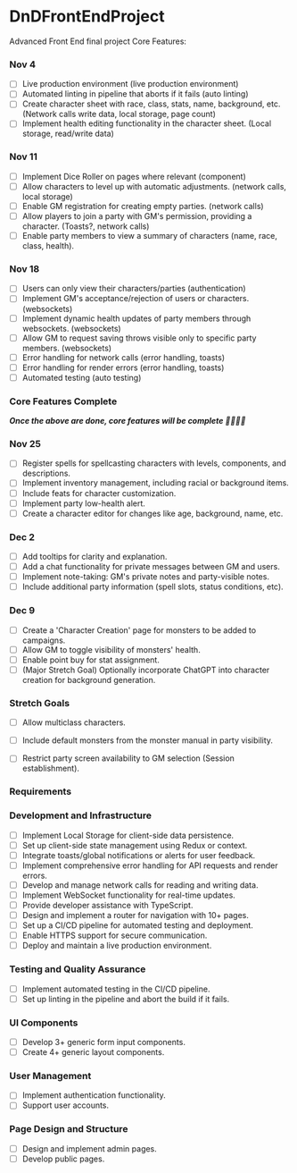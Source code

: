 # DnDFrontEndProject
Advanced Front End final project
Core Features:
### Nov 4
- [ ] Live production environment (live production environment)
- [ ] Automated linting in pipeline that aborts if it fails (auto linting)
- [ ] Create character sheet with race, class, stats, name, background, etc. (Network calls write data, local storage, page count)
- [ ] Implement health editing functionality in the character sheet. (Local storage, read/write data)

### Nov 11
- [ ] Implement Dice Roller on pages where relevant (component)
- [ ] Allow characters to level up with automatic adjustments. (network calls, local storage)
- [ ] Enable GM registration for creating empty parties. (network calls)
- [ ] Allow players to join a party with GM's permission, providing a character. (Toasts?, network calls)
- [ ] Enable party members to view a summary of characters (name, race, class, health).

### Nov 18
- [ ] Users can only view their characters/parties (authentication)
- [ ] Implement GM's acceptance/rejection of users or characters. (websockets)
- [ ] Implement dynamic health updates of party members through websockets. (websockets)
- [ ] Allow GM to request saving throws visible only to specific party members. (websockets)
- [ ] Error handling for network calls (error handling, toasts)
- [ ] Error handling for render errors (error handling, toasts)
- [ ] Automated testing (auto testing)

### Core Features Complete
***Once the above are done, core features will be complete 🎉🥳🎊🎈***

### Nov 25
- [ ] Register spells for spellcasting characters with levels, components, and descriptions.
- [ ] Implement inventory management, including racial or background items.
- [ ] Include feats for character customization.
- [ ] Implement party low-health alert.
- [ ] Create a character editor for changes like age, background, name, etc.

### Dec 2
- [ ] Add tooltips for clarity and explanation.
- [ ] Add a chat functionality for private messages between GM and users.
- [ ] Implement note-taking: GM's private notes and party-visible notes.
- [ ] Include additional party information (spell slots, status conditions, etc).

### Dec 9
- [ ] Create a 'Character Creation' page for monsters to be added to campaigns.
- [ ] Allow GM to toggle visibility of monsters' health.
- [ ] Enable point buy for stat assignment.
- [ ] (Major Stretch Goal) Optionally incorporate ChatGPT into character creation for background generation.

### Stretch Goals
- [ ] Allow multiclass characters.
- [ ] Include default monsters from the monster manual in party visibility.
- [ ] Restrict party screen availability to GM selection (Session establishment).


### Requirements
### Development and Infrastructure

- [ ] Implement Local Storage for client-side data persistence.
- [ ] Set up client-side state management using Redux or context.
- [ ] Integrate toasts/global notifications or alerts for user feedback.
- [ ] Implement comprehensive error handling for API requests and render errors.
- [ ] Develop and manage network calls for reading and writing data.
- [ ] Implement WebSocket functionality for real-time updates.
- [ ] Provide developer assistance with TypeScript.
- [ ] Design and implement a router for navigation with 10+ pages.
- [ ] Set up a CI/CD pipeline for automated testing and deployment.
- [ ] Enable HTTPS support for secure communication.
- [ ] Deploy and maintain a live production environment.

### Testing and Quality Assurance

- [ ] Implement automated testing in the CI/CD pipeline.
- [ ] Set up linting in the pipeline and abort the build if it fails.

### UI Components

- [ ] Develop 3+ generic form input components.
- [ ] Create 4+ generic layout components.

### User Management

- [ ] Implement authentication functionality.
- [ ] Support user accounts.

### Page Design and Structure

- [ ] Design and implement admin pages.
- [ ] Develop public pages.
